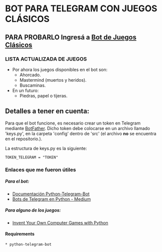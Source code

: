 # BOT PARA TELEGRAM CON JUEGOS CLÁSICOS

## PARA PROBARLO Ingresá a [Bot de Juegos Clásicos](https://t.me/juegos_clasicos_bot)

### LISTA ACTUALIZADA DE JUEGOS

+ Por ahora los juegos disponibles en el bot son:
    - Ahorcado.
    - Mastermind (muertos y heridos).
    - Buscaminas.
+ En un futuro:
    - Piedras, papel o tijeras.

## Detalles a tener en cuenta:

Para que el bot funcione, es necesario crear un token en Telegram mediante [BotFather](https://t.me/botfather).
Dicho token debe colocarse en un archivo llamado 'keys.py', en la carpeta 'config' dentro de 'src' (el archivo **no** se encuentra en el repositorio.).

La estructura de keys.py es la siguiente:

```
TOKEN_TELEGRAM = "TOKEN"
```
### Enlaces que me fueron útiles

##### Para el bot:
* [Documentación Python-Telegram-Bot](https://python-telegram-bot.readthedocs.io/en/stable/)
* [Bots de Telegram 
en Python - Medium](https://medium.com/@goyoregalado/bots-de-telegram-en-python-134b964fcdf7)
##### Para alguno de los juegos:
* [Invent Your Own Computer Games with Python](http://inventwithpython.com/invent4thed/)

#### Requirements
    * python-telegram-bot
